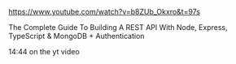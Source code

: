 https://www.youtube.com/watch?v=b8ZUb_Okxro&t=97s

The Complete Guide To Building A REST API With Node, Express, TypeScript & MongoDB + Authentication

14:44 on the yt video
